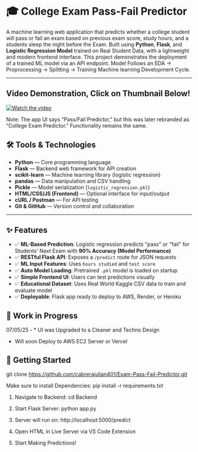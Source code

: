 # 🎓 College Exam Pass-Fail Predictor

A machine learning web application that predicts whether a college student will pass or fail an exam based on previous exam score, study hours, and a students sleep the night before the Exam. Built using **Python**, **Flask**, and **Logistic Regression Model** trained on Real Student Data, with a lightweight and modern frontend interface. This project demonstrates the deployment of a trained ML model via an API endpoint. Model Follows an EDA -> Proprocessing -> Splitting -> Training Machine learning Development Cycle.

---

## Video Demonstration, Click on Thumbnail Below!
[![Watch the video](https://img.youtube.com/vi/FLkFcHs1KbQ/hqdefault.jpg)](https://www.youtube.com/watch?v=FLkFcHs1KbQ)




Note: The app UI says “Pass/Fail Predictor,” but this was later rebranded as “College Exam Predictor.” Functionality remains the same.

## 🛠️ Tools & Technologies

- **Python** — Core programming language  
- **Flask** — Backend web framework for API creation  
- **scikit-learn** — Machine learning library (logistic regression)  
- **pandas** — Data manipulation and CSV handling   
- **Pickle** — Model serialization (`logistic_regression.pkl`)  
- **HTML/CSS/JS (Frontend)** — Optional interface for input/output  
- **cURL / Postman** — For API testing  
- **Git & GitHub** — Version control and collaboration  

---

## ✨ Features

- ✅ **ML-Based Prediction**: Logistic regression predicts "pass" or "fail" for Students' Next Exam with **90% Accuracy (Model Performance)**
- ✅ **RESTful Flask API**: Exposes a `/predict` route for JSON requests
- ✅ **ML Input Features**: Uses `hours studied` and `test score`
- ✅ **Auto Model Loading**: Pretrained `.pkl` model is loaded on startup
- ✅ **Simple Frontend UI**: Users can test predictions visually
- ✅ **Educational Dataset**: Uses Real World Kaggle CSV data to train and evaluate model
- ✅ **Deployable**: Flask app ready to deploy to AWS, Render, or Heroku


## 🚧 Work in Progress 

07/05/25 - * UI was Upgraded to a Cleaner and Techno Design 

* Will soon Deploy to AWS EC2 Server or Vercel

## 🚀 Getting Started

git clone https://github.com/cabrerajulian401/Exam-Pass-Fail-Predictor.git

Make sure to install Dependencies: pip install -r requirements.txt


1. Navigate to Backend: cd Backend

2. Start Flask Server: python app.py

3. Server will run on: http://localhost:5000/predict

4. Open HTML in Live Server via VS Code Extension

5. Start Making Predictions! 
